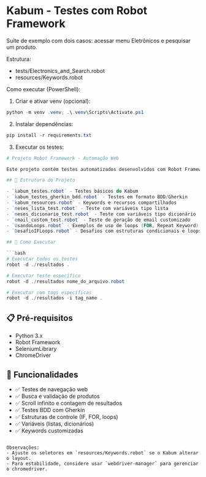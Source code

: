 # Kabum - Testes com Robot Framework

Suíte de exemplo com dois casos: acessar menu Eletrônicos e pesquisar um produto.

Estrutura:
- tests/Electronics_and_Search.robot
- resources/Keywords.robot

Como executar (PowerShell):

1. Criar e ativar venv (opcional):
```powershell
python -m venv .venv; .\.venv\Scripts\Activate.ps1
```

2. Instalar dependências:
```powershell
pip install -r requirements.txt
```

3. Executar os testes:
```powershell
# Projeto Robot Framework - Automação Web

Este projeto contém testes automatizados desenvolvidos com Robot Framework para automação web do site Kabum.com.br.

## 📁 Estrutura do Projeto

- `kabum_testes.robot` - Testes básicos do Kabum
- `kabum_testes_gherkin_bdd.robot` - Testes em formato BDD/Gherkin
- `kabum_resources.robot` - Keywords e recursos compartilhados
- `meses_lista_test.robot` - Teste com variáveis tipo lista
- `meses_dicionario_test.robot` - Teste com variáveis tipo dicionário
- `email_custom_test.robot` - Teste de geração de email customizado
- `UsandoLoops.robot` - Exemplos de uso de loops (FOR, Repeat Keyword)
- `DesafioIFLoops.robot` - Desafios com estruturas condicionais e loops

## 🚀 Como Executar

```bash
# Executar todos os testes
robot -d ./resultados .

# Executar teste específico
robot -d ./resultados nome_do_arquivo.robot

# Executar com tags específicas
robot -d ./resultados -i tag_name .
```

## 📋 Pré-requisitos

- Python 3.x
- Robot Framework
- SeleniumLibrary
- ChromeDriver

## 📖 Funcionalidades

- ✅ Testes de navegação web
- ✅ Busca e validação de produtos
- ✅ Scroll infinito e contagem de resultados
- ✅ Testes BDD com Gherkin
- ✅ Estruturas de controle (IF, FOR, loops)
- ✅ Variáveis (listas, dicionários)
- ✅ Keywords customizadas
```

Observações:
- Ajuste os seletores em `resources/Keywords.robot` se o Kabum alterar o layout.
- Para estabilidade, considere usar `webdriver-manager` para gerenciar o chromedriver.
